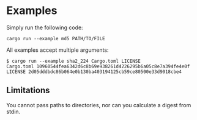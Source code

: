 # Examples

Simply run the following code:

```shell
cargo run --example md5 PATH/TO/FILE
```

All examples accept multiple arguments:

```shell
$ cargo run --example sha2_224 Cargo.toml LICENSE
Cargo.toml 10960544fea6342d6c8b69e938261d4226295b6a05c8e7a394fe4e0f
LICENSE 2d05dddbdc86b064e0b130ba403194125cb59ce80500e33d9018cbe4
```

## Limitations

You cannot pass paths to directories, nor can you calculate a digest from stdin.
